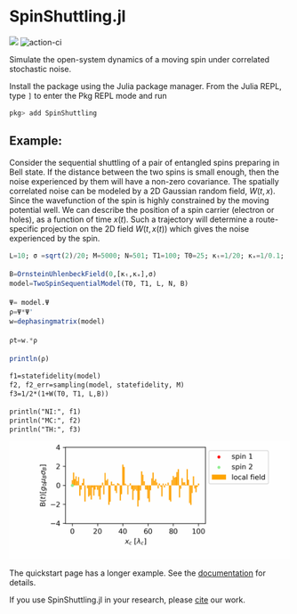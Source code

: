 # SpinShuttling.jl
[![](https://img.shields.io/badge/Documentation-dev-blue.svg)](https://eigensolver.github.io/SpinShuttling.jl/dev/)
![action-ci](https://github.com/eigensolver/SpinShuttling.jl/actions/workflows/runtest.yml/badge.svg)

Simulate the open-system dynamics of a moving spin under correlated stochastic noise.

Install the package using the Julia package manager.
From the Julia REPL, type `]` to enter the Pkg REPL mode and run

```julia
pkg> add SpinShuttling
```

## Example: 

Consider the sequential shuttling of a pair of entangled spins preparing in Bell state. If the distance between the two spins is small enough, then the noise experienced by them will have a non-zero covariance. The spatially correlated noise can be modeled by a 2D Gaussian random field, $W(t, x)$. Since the wavefunction of the spin is highly constrained by the moving potential well. We can describe the position of a spin carrier (electron or holes), as a function of time $x(t)$. Such a trajectory will determine a route-specific projection on the 2D field $W(t, x(t))$ which gives the noise experienced by the spin. 

```julia
L=10; σ =sqrt(2)/20; M=5000; N=501; T1=100; T0=25; κₜ=1/20; κₓ=1/0.1;

B=OrnsteinUhlenbeckField(0,[κₜ,κₓ],σ)
model=TwoSpinSequentialModel(T0, T1, L, N, B)

Ψ= model.Ψ
ρ=Ψ*Ψ'
w=dephasingmatrix(model)

ρt=w.*ρ

println(ρ)
```

```
f1=statefidelity(model)
f2, f2_err=sampling(model, statefidelity, M)
f3=1/2*(1+W(T0, T1, L,B))

println("NI:", f1)
println("MC:", f2)
println("TH:", f3)
```

![Sequential shuttling of a pair of entangled qubit](./docs/src/assets/animation2spins.gif)


The quickstart page has a longer example. See the [documentation](https://eigensolver.github.io/SpinShuttling.jl/dev/) for details.

If you use SpinShuttling.jl in your research, please [cite](CITATION.bib) our work.
